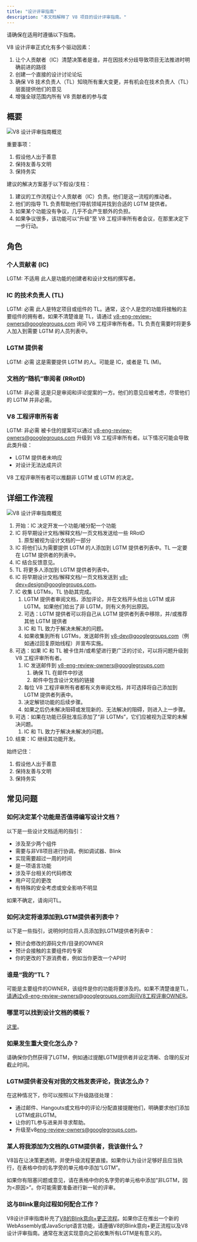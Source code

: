 ```yaml
---
title: "设计评审指南"
description: "本文档解释了 V8 项目的设计评审指南。"
---
```

请确保在适用时遵循以下指南。

V8 设计评审正式化有多个驱动因素：

1. 让个人贡献者（IC）清楚决策者是谁，并在因技术分歧导致项目无法推进时明确前进的路径
1. 创建一个直接的设计讨论论坛
1. 确保 V8 技术负责人（TL）知晓所有重大变更，并有机会在技术负责人（TL）层面提供他们的意见
1. 增强全球范围内所有 V8 贡献者的参与度

## 概要

![V8 设计评审指南概览](/_img/docs/design-review-guidelines/design-review-guidelines.svg)

重要事项：

1. 假设他人出于善意
1. 保持友善与文明
1. 保持务实

建议的解决方案基于以下假设/支柱：

1. 建议的工作流程让个人贡献者（IC）负责。他们是这一流程的推动者。
1. 他们的指导 TL 负责帮助他们导航领域并找到合适的 LGTM 提供者。
1. 如果某个功能没有争议，几乎不会产生额外的负担。
1. 如果争议很多，该功能可以“升级”至 V8 工程评审所有者会议，在那里决定下一步行动。

## 角色

### 个人贡献者 (IC)

LGTM: 不适用
此人是功能的创建者和设计文档的撰写者。

### IC 的技术负责人 (TL)

LGTM: 必需
此人是特定项目或组件的 TL。通常，这个人是您的功能将接触的主要组件的拥有者。如果不清楚谁是 TL，请通过 [v8-eng-review-owners@googlegroups.com](mailto:v8-eng-review-owners@googlegroups.com) 询问 V8 工程评审所有者。TL 负责在需要时将更多人加入到需要 LGTM 的人员列表中。

### LGTM 提供者

LGTM: 必需
这是需要提供 LGTM 的人。可能是 IC，或者是 TL (M)。

### 文档的“随机”审阅者 (RRotD)

LGTM: 非必需
这是只是审阅和评论提案的一方。他们的意见应被考虑，尽管他们的 LGTM 并非必需。

### V8 工程评审所有者

LGTM: 非必需
被卡住的提案可以通过 [v8-eng-review-owners@googlegroups.com](mailto:v8-eng-review-owners@googlegroups.com) 升级到 V8 工程评审所有者。以下情况可能会导致此类升级：

- LGTM 提供者未响应
- 对设计无法达成共识

V8 工程评审所有者可以推翻非 LGTM 或 LGTM 的决定。

## 详细工作流程

![V8 设计评审指南概览](/_img/docs/design-review-guidelines/design-review-guidelines.svg)

1. 开始：IC 决定开发一个功能/被分配一个功能
1. IC 将早期设计文档/解释文档/一页文档发送给一些 RRotD
    1. 原型被视为设计文档的一部分
1. IC 将他们认为需要提供 LGTM 的人添加到 LGTM 提供者列表中。TL 一定要在 LGTM 提供者的列表中。
1. IC 结合反馈意见。
1. TL 将更多人添加到 LGTM 提供者列表中。
1. IC 将早期设计文档/解释文档/一页文档发送到 [v8-dev+design@googlegroups.com](mailto:v8-dev+design@googlegroups.com)。
1. IC 收集 LGTMs，TL 协助其完成。
    1. LGTM 提供者审阅文档，添加评论，并在文档开头给出 LGTM 或非 LGTM。如果他们给出了非 LGTM，则有义务列出原因。
    1. 可选：LGTM 提供者可以将自己从 LGTM 提供者列表中移除，并/或推荐其他 LGTM 提供者
    1. IC 和 TL 致力于解决未解决的问题。
    1. 如果收集到所有 LGTMs，发送邮件到 [v8-dev@googlegroups.com](mailto:v8-dev@googlegroups.com)（例如通过回复原始线程）并宣布实施。
1. 可选：如果 IC 和 TL 被卡住并/或希望进行更广泛的讨论，可以将问题升级到 V8 工程评审所有者。
    1. IC 发送邮件到 [v8-eng-review-owners@googlegroups.com](mailto:v8-eng-review-owners@googlegroups.com)
        1. 确保 TL 在邮件中抄送
        1. 邮件中包含设计文档的链接
    1. 每位 V8 工程评审所有者都有义务审阅文档，并可选择将自己添加到 LGTM 提供者列表中。
    1. 决定解锁功能的后续步骤。
    1. 如果之后仍未解决阻碍或发现新的、无法解决的阻碍，则进入上一步骤。
1. 可选：如果在功能已获批准后添加了“非 LGTMs”，它们应被视为正常的未解决问题。
    1. IC 和 TL 致力于解决未解决的问题。
1. 结束：IC 继续其功能开发。

始终记住：

1. 假设他人出于善意
1. 保持友善与文明
1. 保持务实

## 常见问题

### 如何决定某个功能是否值得编写设计文档？

以下是一些设计文档适用的指引：

- 涉及至少两个组件
- 需要与非V8项目进行协调，例如调试器、Blink
- 实现需要超过一周的时间
- 是一项语言功能
- 涉及平台相关的代码修改
- 用户可见的更改
- 有特殊的安全考虑或安全影响不明显

如果不确定，请询问TL。

### 如何决定将谁添加到LGTM提供者列表中？

以下是一些指引，说明何时应将人员添加到LGTM提供者列表中：

- 预计会修改的源码文件/目录的OWNER
- 预计会接触的主要组件的专家
- 你的更改的下游消费者，例如当你更改一个API时

### 谁是“我的”TL？

可能是主要组件的OWNER，该组件是你的功能将要涉及的。如果不清楚谁是TL，请通过v8-eng-review-owners@googlegroups.com询问V8工程评审OWNER。

### 哪里可以找到设计文档的模板？

[这里](https://docs.google.com/document/d/1CWNKvxOYXGMHepW31hPwaFz9mOqffaXnuGqhMqcyFYo/template/preview)。

### 如果发生重大变化怎么办？

请确保你仍然获得了LGTM，例如通过提醒LGTM提供者并设定清晰、合理的反对截止时间。

### LGTM提供者没有对我的文档发表评论，我该怎么办？

在这种情况下，你可以按照以下升级路径处理：

- 通过邮件、Hangouts或文档中的评论/分配直接提醒他们，明确要求他们添加LGTM或非LGTM。
- 让你的TL参与进来并寻求帮助。
- 升级至v8[eng-review-owners@googlegroups.com](mailto:eng-review-owners@googlegroups.com)。

### 某人将我添加为文档的LGTM提供者，我该做什么？

V8旨在让决策更透明，并使升级流程更直接。如果你认为设计足够好且应当执行，在表格中你的名字旁的单元格中添加“LGTM”。

如果你有阻塞问题或意见，请在表格中你的名字旁的单元格中添加“非LGTM，因为\<原因>”。你可能需要准备进行新一轮的评审。

### 这与Blink意向过程如何配合工作？

V8设计评审指南补充了[V8的Blink意向+更正流程](/docs/feature-launch-process)。如果你正在推出一个新的WebAssembly或JavaScript语言功能，请遵循V8的Blink意向+更正流程以及V8设计评审指南。通常在发送实现意向之前收集所有LGTM是有意义的。
